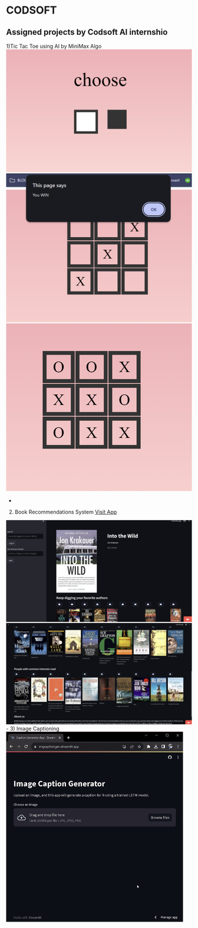 # CODSOFT
Assigned projects by Codsoft AI internshio
-
1)Tic Tac Toe using AI by MiniMax Algo
<img src="https://github.com/tubakhxn/CODSOFT/blob/main/images/Screenshot%202024-05-13%20233339.png">
<img src="https://github.com/tubakhxn/CODSOFT/blob/main/images/Screenshot%202024-05-13%20233531.png">
<img src="https://github.com/tubakhxn/CODSOFT/blob/main/images/Screenshot%202024-05-13%20233403.png">

-
2) Book Recommendations System
<a href="https://book-recommender.streamlit.app/">Visit App</a>
<img src="https://github.com/tubakhxn/CODSOFT/blob/main/images/book.png">
<img src="https://github.com/tubakhxn/CODSOFT/blob/main/images/book2.png">
-
3) Image Captioning
<img src="https://github.com/tubakhxn/CODSOFT/blob/main/image%20captioning/output/demo.gif">




